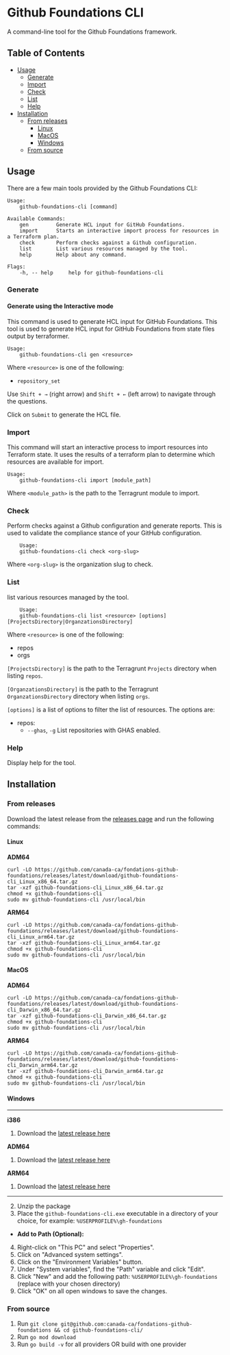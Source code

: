 # Github Foundations CLI
A command-line tool for the Github Foundations framework.

## Table of Contents

- [Usage](#usage)
    - [Generate](#generate)
    - [Import](#import)
    - [Check](#check)
    - [List](#list)
    - [Help](#help)
- [Installation](#installation)
    - [From releases](#from-releases)
        - [Linux](#linux)
        - [MacOS](#macos)
        - [Windows](#windows)
    - [From source](#from-source)

## Usage

There are a few main tools provided by the Github Foundations CLI:

```
Usage:
    github-foundations-cli [command]

Available Commands:
    gen         Generate HCL input for GitHub Foundations.
    import      Starts an interactive import process for resources in a Terraform plan.
    check       Perform checks against a Github configuration.
    list        List various resources managed by the tool.
    help        Help about any command.

Flags:
    -h, -- help     help for github-foundations-cli
```

### Generate

#### Generate using the Interactive mode

This command is used to generate HCL input for GitHub Foundations. This tool is used to generate HCL input for GitHub Foundations from state files output by terraformer.

```
Usage:
    github-foundations-cli gen <resource>
```

Where `<resource>` is one of the following:
- `repository_set`

Use `Shift + →` (right arrow) and `Shift + ←` (left arrow) to navigate through the questions.

Click on `Submit` to generate the HCL file.

### Import

This command will start an interactive process to import resources into Terraform state. It uses the results of a terraform plan to determine which resources are available for import.

```
Usage:
    github-foundations-cli import [module_path]

```

Where `<module_path>` is the path to the Terragrunt module to import.

### Check

Perform checks against a Github configuration and generate reports. This is used to validate the compliance stance of your GitHub configuration.

```
    Usage:
    github-foundations-cli check <org-slug>

```

Where `<org-slug>` is the organization slug to check.

### List

list various resources managed by the tool.


```
    Usage:
    github-foundations-cli list <resource> [options] [ProjectsDirectory|OrganzationsDirectory]

```

Where `<resource>` is one of the following:
- repos
- orgs


`[ProjectsDirectory]` is the path to the Terragrunt `Projects` directory when listing `repos`.

`[OrganzationsDirectory]` is the path to the Terragrunt `OrganzationsDirectory` directory when listing `orgs`.

`[options]` is a list of options to filter the list of resources. The options are:
- repos:
    - `--ghas`, `-g`    List repositories with GHAS enabled.

### Help

Display help for the tool.

## Installation

### From releases
Download the latest release from the [releases page](http:github.com/canada-ca/fondations-github-foundations/releases) and run the following commands:


#### Linux

**ADM64**
```
curl -LO https://github.com/canada-ca/fondations-github-foundations/releases/latest/download/github-foundations-cli_Linux_x86_64.tar.gz
tar -xzf github-foundations-cli_Linux_x86_64.tar.gz
chmod +x github-foundations-cli
sudo mv github-foundations-cli /usr/local/bin
```

**ARM64**
```
curl -LO https://github.com/canada-ca/fondations-github-foundations/releases/latest/download/github-foundations-cli_Linux_arm64.tar.gz
tar -xzf github-foundations-cli_Linux_arm64.tar.gz
chmod +x github-foundations-cli
sudo mv github-foundations-cli /usr/local/bin
```

#### MacOS

**ADM64**
```
curl -LO https://github.com/canada-ca/fondations-github-foundations/releases/latest/download/github-foundations-cli_Darwin_x86_64.tar.gz
tar -xzf github-foundations-cli_Darwin_x86_64.tar.gz
chmod +x github-foundations-cli
sudo mv github-foundations-cli /usr/local/bin
```

**ARM64**
```
curl -LO https://github.com/canada-ca/fondations-github-foundations/releases/latest/download/github-foundations-cli_Darwin_arm64.tar.gz
tar -xzf github-foundations-cli_Darwin_arm64.tar.gz
chmod +x github-foundations-cli
sudo mv github-foundations-cli /usr/local/bin
```

#### Windows

---
**i386**

1. Download the [latest release here](https://github.com/canada-ca/fondations-github-foundations/releases/download/v0.0.5/github-foundations-cli_Windows_i386.zip)

**ADM64**
1. Download the [latest release here](https://github.com/canada-ca/fondations-github-foundations/releases/download/v0.0.5/github-foundations-cli_Windows_i386.zip)

**ARM64**
1. Download the [latest release here](https://github.com/canada-ca/fondations-github-foundations/releases/download/v0.0.5/github-foundations-cli_Windows_i386.zip)
---

2. Unzip the package
3. Place the `github-foundations-cli.exe` executable in a directory of your choice, for example: `%USERPROFILE%\gh-foundations`

* **Add to Path (Optional):**
4. Right-click on "This PC" and select "Properties".
5. Click on "Advanced system settings".
6. Click on the "Environment Variables" button.
7. Under "System variables", find the "Path" variable and click "Edit".
8. Click "New" and add the following path: `%USERPROFILE%\gh-foundations` (replace with your chosen directory)
9. Click "OK" on all open windows to save the changes.

### From source
1.  Run `git clone git@github.com:canada-ca/fondations-github-foundations && cd github-foundations-cli/`
2.  Run `go mod download`
3.  Run `go build -v` for all providers OR build with one provider
